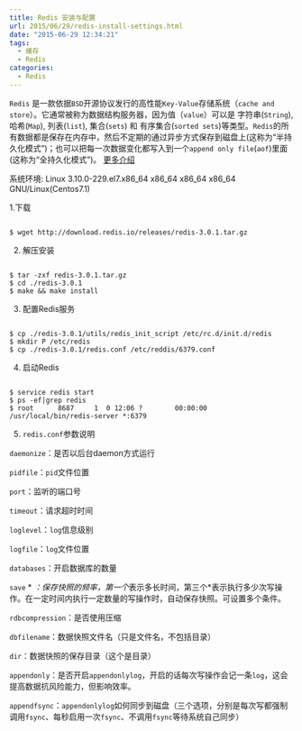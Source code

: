 ```yaml
---
title: Redis 安装与配置
url: 2015/06/29/redis-install-settings.html
date: "2015-06-29 12:34:21"
tags: 
  - 缓存
  - Redis
categories:
  - Redis
---
```


`Redis` 是一款依据`BSD`开源协议发行的高性能`Key-Value`存储系统（`cache and store`）。它通常被称为数据结构服务器，因为值（`value`）可以是 字符串(`String`), 哈希(`Map`), 列表(`list`), 集合(`sets`) 和 有序集合(`sorted sets`)等类型。`Redis`的所有数据都是保存在内存中，然后不定期的通过异步方式保存到磁盘上(这称为“半持久化模式”)；也可以把每一次数据变化都写入到一个`append only file`(`aof`)里面(这称为“全持久化模式”)。
[更多介绍](http://www.redis.cn/topics/introduction.html)

<!--more-->

系统环境: Linux 3.10.0-229.el7.x86_64 x86_64 x86_64 x86_64 GNU/Linux(Centos7.1)

1.下载

```shell

$ wget http://download.redis.io/releases/redis-3.0.1.tar.gz

```

2. 解压安装

```shell

$ tar -zxf redis-3.0.1.tar.gz
$ cd ./redis-3.0.1
$ make && make install

```

3. 配置Redis服务

```shell

$ cp ./redis-3.0.1/utils/redis_init_script /etc/rc.d/init.d/redis
$ mkdir P /etc/redis
$ cp ./redis-3.0.1/redis.conf /etc/reddis/6379.conf

```

4. 启动Redis

```shell

$ service redis start
$ ps -ef|grep redis
$ root      8687     1  0 12:06 ?        00:00:00 /usr/local/bin/redis-server *:6379

```
5. `redis.conf`参数说明

`daemonize`：是否以后台daemon方式运行

`pidfile`：`pid`文件位置

`port`：监听的端口号

`timeout`：请求超时时间

`loglevel`：`log`信息级别

`logfile`：`log`文件位置

`databases`：开启数据库的数量

`save` * *：保存快照的频率，第一个*表示多长时间，第三个*表示执行多少次写操作。在一定时间内执行一定数量的写操作时，自动保存快照。可设置多个条件。

`rdbcompression`：是否使用压缩

`dbfilename`：数据快照文件名（只是文件名，不包括目录）

`dir`：数据快照的保存目录（这个是目录）

`appendonly`：是否开启`appendonlylog`，开启的话每次写操作会记一条`log`，这会提高数据抗风险能力，但影响效率。

`appendfsync`：`appendonlylog`如何同步到磁盘（三个选项，分别是每次写都强制调用`fsync`、每秒启用一次`fsync`、不调用`fsync`等待系统自己同步）



